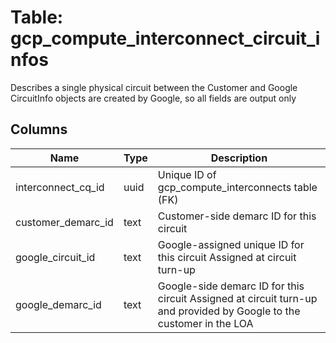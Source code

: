 
# Table: gcp_compute_interconnect_circuit_infos
Describes a single physical circuit between the Customer and Google CircuitInfo objects are created by Google, so all fields are output only
## Columns
| Name        | Type           | Description  |
| ------------- | ------------- | -----  |
|interconnect_cq_id|uuid|Unique ID of gcp_compute_interconnects table (FK)|
|customer_demarc_id|text|Customer-side demarc ID for this circuit|
|google_circuit_id|text|Google-assigned unique ID for this circuit Assigned at circuit turn-up|
|google_demarc_id|text|Google-side demarc ID for this circuit Assigned at circuit turn-up and provided by Google to the customer in the LOA|
